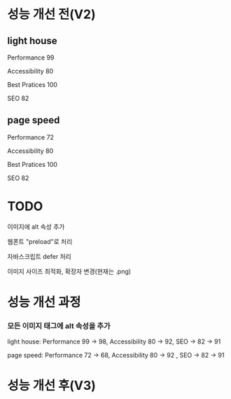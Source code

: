 # 성능 개선 전(V2)
## light house
Performance    99

Accessibility  80

Best Pratices  100

SEO            82


## page speed
Performance    72

Accessibility  80

Best Pratices  100

SEO            82

# TODO
이미지에 alt 속성 추가

웹폰트 "preload"로 처리

자바스크립트 defer 처리

이미지 사이즈 최적화, 확장자 변경(현재는 .png)

# 성능 개선 과정
### 모든 이미지 태그에 alt 속성을 추가

light house: Performance 99 -> 98, Accessibility 80 -> 92, SEO -> 82 -> 91

page speed: Performance 72 -> 68, Accessibility 80 -> 92 , SEO -> 82 -> 91

# 성능 개선 후(V3)
